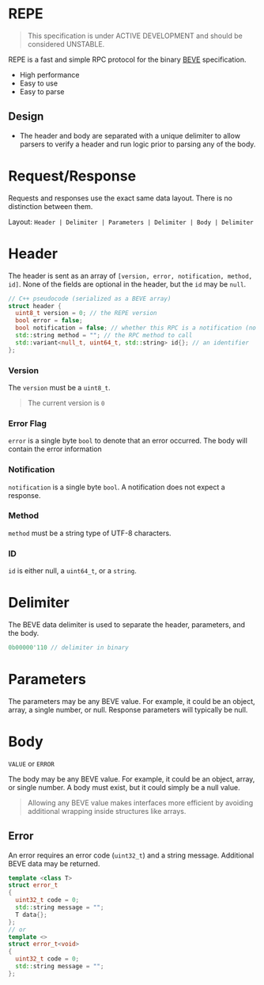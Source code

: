 # REPE

> This specification is under ACTIVE DEVELOPMENT and should be considered UNSTABLE.

REPE is a fast and simple RPC protocol for the binary [BEVE](https://github.com/stephenberry/beve) specification.

- High performance
- Easy to use
- Easy to parse

## Design

- The header and body are separated with a unique delimiter to allow parsers to verify a header and run logic prior to parsing any of the body.

# Request/Response

Requests and responses use the exact same data layout. There is no distinction between them.

Layout: `Header | Delimiter | Parameters | Delimiter | Body | Delimiter`

# Header

The header is sent as an array of `[version, error, notification, method, id]`. None of the fields are optional in the header, but the `id`  may be `null`.

```c++
// C++ pseudocode (serialized as a BEVE array)
struct header {
  uint8_t version = 0; // the REPE version
  bool error = false;
  bool notification = false; // whether this RPC is a notification (no response returned)
  std::string method = ""; // the RPC method to call
  std::variant<null_t, uint64_t, std::string> id{}; // an identifier
};
```

### Version

The `version` must be a `uint8_t`.

> The current version is `0`

### Error Flag

`error` is a single byte `bool` to denote that an error occurred. The body will contain the error information

### Notification

`notification` is a single byte `bool`. A notification does not expect a response.

### Method

`method` must be a string type of UTF-8 characters.

### ID

`id` is either null, a `uint64_t`, or a `string`.

# Delimiter

The BEVE data delimiter is used to separate the header, parameters, and the body.

```c++
0b00000'110 // delimiter in binary
```

# Parameters

The parameters may be any BEVE value. For example, it could be an object, array, a single number, or null. Response parameters will typically be null.

# Body

`VALUE` or `ERROR`

The body may be any BEVE value. For example, it could be an object, array, or single number. A body must exist, but it could simply be a null value.

> Allowing any BEVE value makes interfaces more efficient by avoiding additional wrapping inside structures like arrays.

## Error

An error requires an error code (`uint32_t`) and a string message. Additional BEVE data may be returned.

```c++
template <class T>
struct error_t
{
  uint32_t code = 0;
  std::string message = "";
  T data{};
};
// or
template <>
struct error_t<void>
{
  uint32_t code = 0;
  std::string message = "";
};
```

